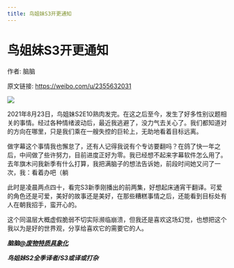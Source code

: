 ```yaml
---
title: 鸟姐妹S3开更通知
---
```


# 鸟姐妹S3开更通知

作者: 脑脑

原文链接: https://weibo.com/u/2355632031

![](/assets/image/鸟姐妹S3开更通知.jpg)

2021年8月23日，鸟姐妹S2E10熟肉发完。在这之后至今，发生了好多性别议题相关的事情。经过各种情绪波动后，最近我逃避了，没力气去关心了。我们都知道对的方向在哪里，只是我们乘在一艘失控的巨轮上，无助地看着目标远离。

做字幕这个事情我也懈怠了，还有人记得我说有个专访要翻吗？在鸽了快一年之后，中间做了些许努力，目前进度正好为零。我已经想不起来字幕软件怎么用了。去年旗木问我新季有什么打算，我把满脑子的想法告诉她，前段时间她又问了一次，我：看着办吧（躺

此时是凌晨两点四十，看完S3新季刚播出的前两集，好想起床通宵干翻译。可爱的角色还是可爱，美好的故事还是美好，在那些糟糕事情之后，还能看到目标处有人在朝我招手，蛮开心的。

这个同温层大概虚假脆弱不切实际濒临崩溃，但我还是喜欢这场幻觉，也想把这个我以为是好的世界观，分享给喜欢它的需要它的人。

***脑脑[@废物特质具象化](https://weibo.com/n/%E5%BA%9F%E7%89%A9%E7%89%B9%E8%B4%A8%E5%85%B7%E8%B1%A1%E5%8C%96)***

***鸟姐妹S2全季译者/S3或译或打杂***